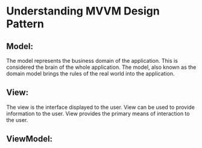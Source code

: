 # Understanding MVVM Design Pattern



## Model: 
The model represents the business domain of the application. This is considered the brain of the whole application. The model, also known as the domain model brings the rules of the real world into the application. 

## View: 
The view is the interface displayed to the user. View can be used to provide information to the user. View provides the primary means of interaction to the user. 

## ViewModel: 




